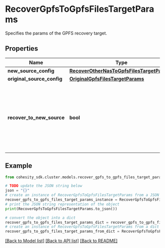 # RecoverGpfsToGpfsFilesTargetParams

Specifies the params of the GPFS recovery target.

## Properties

Name | Type | Description | Notes
------------ | ------------- | ------------- | -------------
**new_source_config** | [**RecoverOtherNasToGpfsFilesTargetParams**](RecoverOtherNasToGpfsFilesTargetParams.md) |  | [optional] 
**original_source_config** | [**OriginalGpfsFilesTargetParams**](OriginalGpfsFilesTargetParams.md) |  | [optional] 
**recover_to_new_source** | **bool** | Specifies the parameter whether the recovery should be performed to a new or the original GPFS target. | 

## Example

```python
from cohesity_sdk.cluster.models.recover_gpfs_to_gpfs_files_target_params import RecoverGpfsToGpfsFilesTargetParams

# TODO update the JSON string below
json = "{}"
# create an instance of RecoverGpfsToGpfsFilesTargetParams from a JSON string
recover_gpfs_to_gpfs_files_target_params_instance = RecoverGpfsToGpfsFilesTargetParams.from_json(json)
# print the JSON string representation of the object
print(RecoverGpfsToGpfsFilesTargetParams.to_json())

# convert the object into a dict
recover_gpfs_to_gpfs_files_target_params_dict = recover_gpfs_to_gpfs_files_target_params_instance.to_dict()
# create an instance of RecoverGpfsToGpfsFilesTargetParams from a dict
recover_gpfs_to_gpfs_files_target_params_from_dict = RecoverGpfsToGpfsFilesTargetParams.from_dict(recover_gpfs_to_gpfs_files_target_params_dict)
```
[[Back to Model list]](../README.md#documentation-for-models) [[Back to API list]](../README.md#documentation-for-api-endpoints) [[Back to README]](../README.md)


